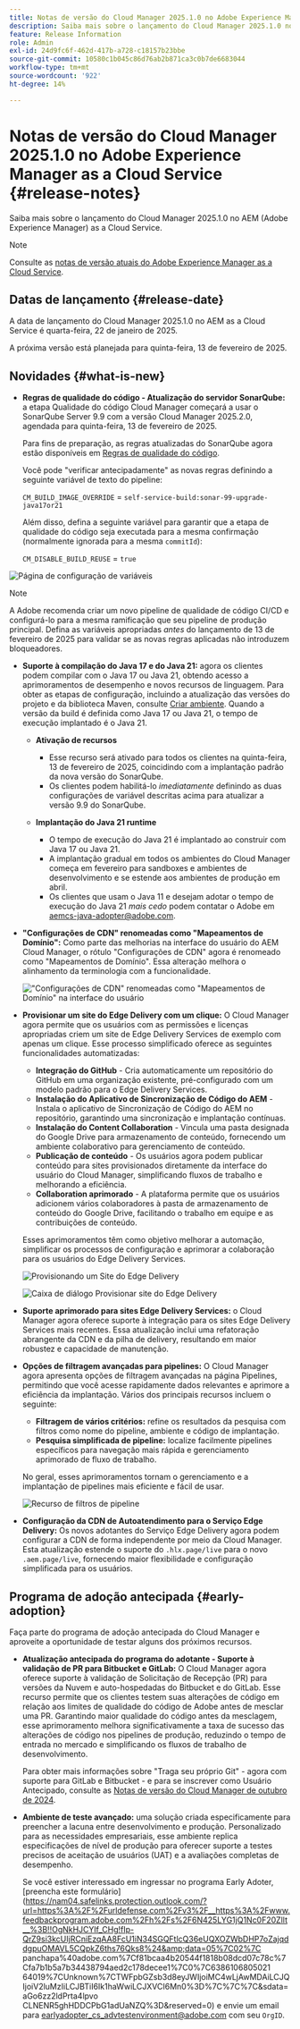 ```yaml
---
title: Notas de versão do Cloud Manager 2025.1.0 no Adobe Experience Manager as a Cloud Service
description: Saiba mais sobre o lançamento do Cloud Manager 2025.1.0 no AEM as a Cloud Service.
feature: Release Information
role: Admin
exl-id: 24d9fc6f-462d-417b-a728-c18157b23bbe
source-git-commit: 10580c1b045c86d76ab2b871ca3c0b7de6683044
workflow-type: tm+mt
source-wordcount: '922'
ht-degree: 14%

---
```


# Notas de versão do Cloud Manager 2025.1.0 no Adobe Experience Manager as a Cloud Service {#release-notes}

<!-- https://wiki.corp.adobe.com/pages/viewpage.action?pageId=3389843928 -->

Saiba mais sobre o lançamento do Cloud Manager 2025.1.0 no AEM (Adobe Experience Manager) as a Cloud Service.

>[!NOTE]
>
>Consulte as [notas de versão atuais do Adobe Experience Manager as a Cloud Service](/help/release-notes/release-notes-cloud/release-notes-current.md).

## Datas de lançamento {#release-date}

A data de lançamento do Cloud Manager 2025.1.0 no AEM as a Cloud Service é quarta-feira, 22 de janeiro de 2025.

A próxima versão está planejada para quinta-feira, 13 de fevereiro de 2025.


## Novidades {#what-is-new}

* **Regras de qualidade do código - Atualização do servidor SonarQube:** a etapa Qualidade do código Cloud Manager começará a usar o SonarQube Server 9.9 com a versão Cloud Manager 2025.2.0, agendada para quinta-feira, 13 de fevereiro de 2025.

  Para fins de preparação, as regras atualizadas do SonarQube agora estão disponíveis em [Regras de qualidade do código](/help/implementing/cloud-manager/code-quality-testing.md#understanding-code-quality-rules).

  Você pode &quot;verificar antecipadamente&quot; as novas regras definindo a seguinte variável de texto do pipeline:

  `CM_BUILD_IMAGE_OVERRIDE` = `self-service-build:sonar-99-upgrade-java17or21`

  Além disso, defina a seguinte variável para garantir que a etapa de qualidade do código seja executada para a mesma confirmação (normalmente ignorada para a mesma `commitId`):

  `CM_DISABLE_BUILD_REUSE` = `true`

![Página de configuração de variáveis](/help/implementing/cloud-manager/release-notes/assets/variables-config.png)

>[!NOTE]
>
>A Adobe recomenda criar um novo pipeline de qualidade de código CI/CD e configurá-lo para a mesma ramificação que seu pipeline de produção principal. Defina as variáveis apropriadas *antes* do lançamento de 13 de fevereiro de 2025 para validar se as novas regras aplicadas não introduzem bloqueadores.

* **Suporte à compilação do Java 17 e do Java 21:** agora os clientes podem compilar com o Java 17 ou Java 21, obtendo acesso a aprimoramentos de desempenho e novos recursos de linguagem. Para obter as etapas de configuração, incluindo a atualização das versões do projeto e da biblioteca Maven, consulte [Criar ambiente](/help/implementing/cloud-manager/getting-access-to-aem-in-cloud/build-environment-details.md). Quando a versão da build é definida como Java 17 ou Java 21, o tempo de execução implantado é o Java 21.

   * **Ativação de recursos**
      * Esse recurso será ativado para todos os clientes na quinta-feira, 13 de fevereiro de 2025, coincidindo com a implantação padrão da nova versão do SonarQube.
      * Os clientes podem habilitá-lo *imediatamente* definindo as duas configurações de variável descritas acima para atualizar a versão 9.9 do SonarQube.

   * **Implantação do Java 21 runtime**
      * O tempo de execução do Java 21 é implantado ao construir com Java 17 ou Java 21.
      * A implantação gradual em todos os ambientes do Cloud Manager começa em fevereiro para sandboxes e ambientes de desenvolvimento e se estende aos ambientes de produção em abril.
      * Os clientes que usam o Java 11 e desejam adotar o tempo de execução do Java 21 *mais cedo* podem contatar o Adobe em [aemcs-java-adopter@adobe.com](mailto:aemcs-java-adopter@adobe.com).

* **&quot;Configurações de CDN&quot; renomeadas como &quot;Mapeamentos de Domínio&quot;:** Como parte das melhorias na interface do usuário do AEM Cloud Manager, o rótulo &quot;Configurações de CDN&quot; agora é renomeado como &quot;Mapeamentos de Domínio&quot;. Essa alteração melhora o alinhamento da terminologia com a funcionalidade. <!-- CMGR-64738 -->

  ![&quot;Configurações de CDN&quot; renomeadas como &quot;Mapeamentos de Domínio&quot; na interface do usuário](/help/implementing/cloud-manager/release-notes/assets/domain-mappings.png)

* **Provisionar um site do Edge Delivery com um clique:** O Cloud Manager agora permite que os usuários com as permissões e licenças apropriadas criem um site de Edge Delivery Services de exemplo com apenas um clique. Esse processo simplificado oferece as seguintes funcionalidades automatizadas:

   * **Integração do GitHub** - Cria automaticamente um repositório do GitHub em uma organização existente, pré-configurado com um modelo padrão para o Edge Delivery Services.
   * **Instalação do Aplicativo de Sincronização de Código do AEM** - Instala o aplicativo de Sincronização de Código do AEM no repositório, garantindo uma sincronização e implantação contínuas.
   * **Instalação do Content Collaboration** - Vincula uma pasta designada do Google Drive para armazenamento de conteúdo, fornecendo um ambiente colaborativo para gerenciamento de conteúdo.
   * **Publicação de conteúdo** - Os usuários agora podem publicar conteúdo para sites provisionados diretamente da interface do usuário do Cloud Manager, simplificando fluxos de trabalho e melhorando a eficiência.
   * **Collaboration aprimorado** - A plataforma permite que os usuários adicionem vários colaboradores à pasta de armazenamento de conteúdo do Google Drive, facilitando o trabalho em equipe e as contribuições de conteúdo.

  Esses aprimoramentos têm como objetivo melhorar a automação, simplificar os processos de configuração e aprimorar a colaboração para os usuários do Edge Delivery Services. <!-- CMGR-59362 -->

  ![Provisionando um Site do Edge Delivery](/help/implementing/cloud-manager/release-notes/assets/eds-one-click-60.png)

  ![Caixa de diálogo Provisionar site do Edge Delivery](/help/implementing/cloud-manager/release-notes/assets/eds-provision-60.png)

* **Suporte aprimorado para sites Edge Delivery Services:** o Cloud Manager agora oferece suporte à integração para os sites Edge Delivery Services mais recentes. Essa atualização inclui uma refatoração abrangente da CDN e da pilha de delivery, resultando em maior robustez e capacidade de manutenção.

* **Opções de filtragem avançadas para pipelines:** O Cloud Manager agora apresenta opções de filtragem avançadas na página Pipelines, permitindo que você acesse rapidamente dados relevantes e aprimore a eficiência da implantação. Vários dos principais recursos incluem o seguinte:

   * **Filtragem de vários critérios:** refine os resultados da pesquisa com filtros como nome do pipeline, ambiente e código de implantação.
   * **Pesquisa simplificada de pipeline:** localize facilmente pipelines específicos para navegação mais rápida e gerenciamento aprimorado de fluxo de trabalho.

  No geral, esses aprimoramentos tornam o gerenciamento e a implantação de pipelines mais eficiente e fácil de usar.

  ![Recurso de filtros de pipeline](/help/implementing/cloud-manager/release-notes/assets/pipeline-filters.png)

* **Configuração da CDN de Autoatendimento para o Serviço Edge Delivery:** Os novos adotantes do Serviço Edge Delivery agora podem configurar a CDN de forma independente por meio da Cloud Manager. Esta atualização estende o suporte do `.hlx.page/live` para o novo `.aem.page/live`, fornecendo maior flexibilidade e configuração simplificada para os usuários.

## Programa de adoção antecipada {#early-adoption}

Faça parte do programa de adoção antecipada do Cloud Manager e aproveite a oportunidade de testar alguns dos próximos recursos.

* **Atualização antecipada do programa do adotante - Suporte à validação de PR para Bitbucket e GitLab:** O Cloud Manager agora oferece suporte à validação de Solicitação de Recepção (PR) para versões da Nuvem e auto-hospedadas do Bitbucket e do GitLab. Esse recurso permite que os clientes testem suas alterações de código em relação aos limites de qualidade do código de Adobe antes de mesclar uma PR. Garantindo maior qualidade do código antes da mesclagem, esse aprimoramento melhora significativamente a taxa de sucesso das alterações de código nos pipelines de produção, reduzindo o tempo de entrada no mercado e simplificando os fluxos de trabalho de desenvolvimento.

  Para obter mais informações sobre &quot;Traga seu próprio Git&quot; - agora com suporte para GitLab e Bitbucket - e para se inscrever como Usuário Antecipado, consulte as [Notas de versão do Cloud Manager de outubro de 2024](/help/implementing/cloud-manager/release-notes/2024/2024-10-0.md##gitlab-bitbucket).

* **Ambiente de teste avançado:** uma solução criada especificamente para preencher a lacuna entre desenvolvimento e produção. Personalizado para as necessidades empresariais, esse ambiente replica especificações de nível de produção para oferecer suporte a testes precisos de aceitação de usuários (UAT) e a avaliações completas de desempenho.

  Se você estiver interessado em ingressar no programa Early Adoter, [preencha este formulário](https://nam04.safelinks.protection.outlook.com/?url=https%3A%2F%2Furldefense.com%2Fv3%2F__https%3A%2Fwww.feedbackprogram.adobe.com%2Fh%2Fs%2F6N425LYG1jQ1Nc0F20Zllt__%3B!!OgNkHJCYlf_CHg!fIp-QrZ9si3kcUIjRCniEzqAA8FcU1iN34SGQFtlcQ36eUQXOZWbDHP7oZajqddgpuOMAVL5CQpkZ6ths76Qks8%24&amp;data=05%7C02%7C panchapa%40adobe.com%7Cf81bcaa4b20544f1818b08dcd07c78c%7Cfa7b1b5a7b34438794aed2c178decee1%7C0%7C6386106805021 64019%7CUnknown%7CTWFpbGZsb3d8eyJWIjoiMC4wLjAwMDAiLCJQIjoiV2luMzIiLCJBTiI6Ik1haWwiLCJXVCI6Mn0%3D%7C%7C%7C&amp;sdata=aGo6zz2ldPrta4lpvo CLNENR5ghHDDCPbG1adUaNZQ%3D&amp;reserved=0) e envie um email para [earlyadopter_cs_advtestenvironment@adobe.com](mailto:earlyadopter_cs_advtestenvironment@adobe.com) com seu `OrgID`.



<!-- ## Bug fixes -->




<!-- ## Known issues {#known-issues} -->
